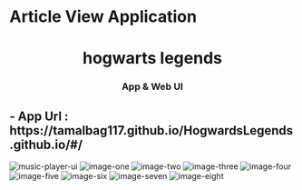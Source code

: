# Article View Application
<h1 align="center">hogwarts legends</h1>
<h3 align="center"> App & Web  UI</h3>

<h2>- App Url : https://tamalbag117.github.io/HogwardsLegends.github.io/#/ </h2>

![music-player-ui](ss/img1.gif)
![image-one](ss/img2.png)
![image-two](ss/img3.png)
![image-three](ss/img4.png)
![image-four](ss/img5.png)
![image-five](ss/img6.png)
![image-six](ss/img7.png)
![image-seven](ss/img8.png)
![image-eight](ss/img9.png)
